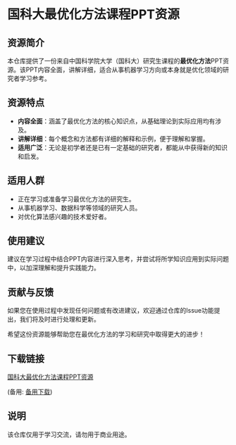 # 国科大最优化方法课程PPT资源

## 资源简介

本仓库提供了一份来自中国科学院大学（国科大）研究生课程的**最优化方法**PPT资源。该PPT内容全面，讲解详细，适合从事机器学习方向或本身就是优化领域的研究者学习参考。

## 资源特点

- **内容全面**：涵盖了最优化方法的核心知识点，从基础理论到实际应用均有涉及。
- **讲解详细**：每个概念和方法都有详细的解释和示例，便于理解和掌握。
- **适用广泛**：无论是初学者还是已有一定基础的研究者，都能从中获得新的知识和启发。

## 适用人群

- 正在学习或准备学习最优化方法的研究生。
- 从事机器学习、数据科学等领域的研究人员。
- 对优化算法感兴趣的技术爱好者。

## 使用建议

建议在学习过程中结合PPT内容进行深入思考，并尝试将所学知识应用到实际问题中，以加深理解和提升实践能力。

## 贡献与反馈

如果您在使用过程中发现任何问题或有改进建议，欢迎通过仓库的Issue功能提出，我们将及时进行处理和更新。

希望这份资源能够帮助您在最优化方法的学习和研究中取得更大的进步！

## 下载链接
[国科大最优化方法课程PPT资源](https://pan.quark.cn/s/dd93f8050e76) 

(备用: [备用下载](https://pan.baidu.com/s/13oGUEGKdn1kNqVe-qbNSXg?pwd=1234))

## 说明

该仓库仅用于学习交流，请勿用于商业用途。
